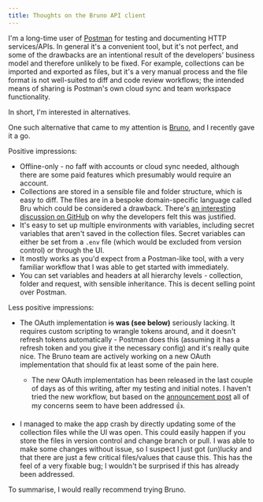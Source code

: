 ```yaml
---
title: Thoughts on the Bruno API client
---
```


I'm a long-time user of [Postman](https://www.postman.com/) for testing and documenting HTTP services/APIs. In general
it's a convenient tool, but it's not perfect, and some of the drawbacks are an intentional result of the developers'
business model and therefore unlikely to be fixed. For example, collections can be imported and exported as files, but
it's a very manual process and the file format is not well-suited to diff and code review workflows; the intended means
of sharing is Postman's own cloud sync and team workspace functionality.

In short, I'm interested in alternatives.

One such alternative that came to my attention is [Bruno](https://www.usebruno.com/), and I recently gave it a go.

Positive impressions:

- Offline-only - no faff with accounts or cloud sync needed, although there are some paid features which presumably
  would require an account.
- Collections are stored in a sensible file and folder structure, which is easy to diff. The files are in a bespoke
  domain-specific language called Bru which could be considered a drawback. There's
  [an interesting discussion on GitHub](https://github.com/usebruno/bruno/discussions/360) on why the developers felt
  this was justified.
- It's easy to set up multiple environments with variables, including secret variables that aren't saved in the
  collection files. Secret variables can either be set from a `.env` file (which would be excluded from version control)
  or through the UI.
- It mostly works as you'd expect from a Postman-like tool, with a very familiar workflow that I was able to get started
  with immediately.
- You can set variables and headers at all hierarchy levels - collection, folder and request, with sensible inheritance.
  This is decent selling point over Postman.

Less positive impressions:

- The OAuth implementation ~~is~~ **was (see below)** seriously lacking. It requires custom scripting to wrangle tokens
  around, and it doesn't refresh tokens automatically - Postman does this (assuming it has a refresh token and you give
  it the necessary config) and it's really quite nice. The Bruno team are actively working on a new OAuth implementation
  that should fix at least some of the pain here.

  - The new OAuth implementation has been released in the last couple of days as of this writing, after my testing and
    initial notes. I haven't tried the new workflow, but based on the
    [announcement post](https://blog.usebruno.com/oauth-2-updates) all of my concerns seem to have been addressed 👍.

- I managed to make the app crash by directly updating some of the collection files while the UI was open. This could
  easily happen if you store the files in version control and change branch or pull. I was able to make some changes
  without issue, so I suspect I just got (un)lucky and that there are just a few critical files/values that cause this.
  This has the feel of a very fixable bug; I wouldn't be surprised if this has already been addressed.

To summarise, I would really recommend trying Bruno.
